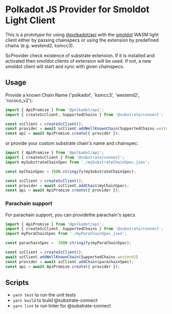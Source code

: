# Polkadot JS Provider for Smoldot Light Client

This is a prototype for using [@polkadot/api](https://polkadot.js.org/docs/api/start)
with the [smoldot](https://npmjs.com/package/smoldot) WASM light client either by 
passing chainspecs or using the extension by predefined chains (e.g. westend2, ksmcc3).

ScProvider check existence of substrate extension. If it is installed and activated then
smoldot clients of extension will be used. If not, a new smoldot client will start and
sync with given chainspecs.
## Usage
Provide a known Chain Name ('polkadot', 'ksmcc3', 'westend2', 'rococo_v2'):
```js
import { ApiPromise } from '@polkadot/api';
import { createScClient, SupportedChains } from '@substrate/connect';

const scClient = createScClient();
const provider = await scClient.addWellKnownChain(SupportedChains.westend2);
const api = await ApiPromise.create({ provider });
```

or provide your custom substrate chain's name and chainspec:

```js
import { ApiPromise } from '@polkadot/api';
import { createScClient } from '@substrate/connect';
import mySubstrateChainSpec from './mySubstrateChainSpec.json';

const myChainSpec = JSON.stringify(mySubstrateChainSpec);

const scClient = createScClient();
const provider = await scClient.addChain(myChainSpec);
const api = await ApiPromise.create({ provider });
```


### Parachain support

For parachain support, you can providethe parachain's specs
```js
import { ApiPromise } from '@polkadot/api';
import { createScClient, SupportedChains } from '@substrate/connect';
import myParaChainSpec from './myParaChainSpec.json';

const parachainSpec =  JSON.stringify(myParaChainSpec);

const scClient = createScClient();
await scClient.addWellKnownChain(SupportedChains.westend2)
const provider = await scClient.addChain(parachainSpec);
const api = await ApiPromise.create({ provider });
```

## Scripts

* `yarn test` to run the unit tests
* `yarn build` to build @substrate-connect
* `yarn lint` to run linter for @substrate-connect
